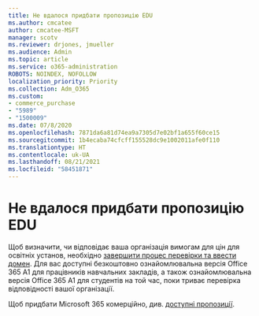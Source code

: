 ```yaml
---
title: Не вдалося придбати пропозицію EDU
ms.author: cmcatee
author: cmcatee-MSFT
manager: scotv
ms.reviewer: drjones, jmueller
ms.audience: Admin
ms.topic: article
ms.service: o365-administration
ROBOTS: NOINDEX, NOFOLLOW
localization_priority: Priority
ms.collection: Adm_O365
ms.custom:
- commerce_purchase
- "5989"
- "1500009"
ms.date: 07/8/2020
ms.openlocfilehash: 7871da6a81d74ea9a7305d7e02bf1a655f60ce15
ms.sourcegitcommit: 1b4ecaba74cfcff155528dc9e1002011afe0f110
ms.translationtype: HT
ms.contentlocale: uk-UA
ms.lasthandoff: 08/21/2021
ms.locfileid: "58451871"
---
```

# <a name="unable-to-purchase-edu-offer"></a>Не вдалося придбати пропозицію EDU

Щоб визначити, чи відповідає ваша організація вимогам для цін для освітніх установ, необхідно [завершити процес перевірки та ввести домен](https://admin.microsoft.com/Adminportal#/Domains/SOWizard). Для вас доступні безкоштовно ознайомлювальна версія Office 365 A1 для працівників навчальних закладів, а також ознайомлювальна версія Office 365 A1 для студентів на той час, поки триває перевірка відповідності вашої організації.

Щоб придбати Microsoft 365 комерційно, див. [доступні пропозиції](https://go.microsoft.com/fwlink/p/?linkid=868433).